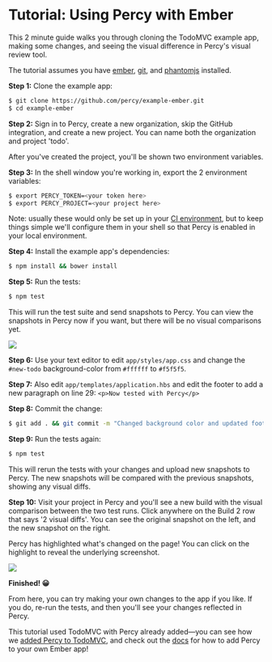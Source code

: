 # Tutorial: Using Percy with Ember

This 2 minute guide walks you through cloning the TodoMVC example app, making some changes, and seeing the visual difference in Percy's visual review tool.

The tutorial assumes you have [ember](https://guides.emberjs.com/v2.10.0/getting-started/), [git](https://git-scm.com/book/en/v2/Getting-Started-Installing-Git), and [phantomjs](http://phantomjs.org/download.html) installed.


**Step 1:** Clone the example app:

```bash
$ git clone https://github.com/percy/example-ember.git
$ cd example-ember
```

**Step 2:** Sign in to Percy, create a new organization, skip the GitHub integration, and create a new project.  You can name both the organization and project 'todo'.

After you've created the project, you'll be shown two environment variables.

**Step 3:** In the shell window you're working in, export the 2 environment variables:

```bash
$ export PERCY_TOKEN=<your token here>
$ export PERCY_PROJECT=<your project here>
```

Note: usually these would only be set up in your [CI environment](/docs), but to keep things simple we'll configure them in your shell so that Percy is enabled in your local environment.

**Step 4:** Install the example app's dependencies:

```bash
$ npm install && bower install
```

**Step 5:** Run the tests:

```bash
$ npm test
```

This will run the test suite and send snapshots to Percy. You can view the snapshots in Percy now if you want, but there will be no visual comparisons yet.

![](/images/docs/tutorial-without-diffs.jpg)

**Step 6:** Use your text editor to edit `app/styles/app.css` and change the `#new-todo` background-color from `#ffffff` to `#f5f5f5`.

**Step 7:** Also edit `app/templates/application.hbs` and edit the footer to add a new paragraph on line 29: `<p>Now tested with Percy</p>`

**Step 8:** Commit the change:

```bash
$ git add . && git commit -m "Changed background color and updated footer."
```

**Step 9:** Run the tests again:

```bash
$ npm test
```

This will rerun the tests with your changes and upload new snapshots to Percy.  The new snapshots will be compared with the previous snapshots, showing any visual diffs.

**Step 10:** Visit your project in Percy and you'll see a new build with the visual comparison between the two test runs.  Click anywhere on the Build 2 row that says '2 visual diffs'.  You can see the original snapshot on the left, and the new snapshot on the right.

Percy has highlighted what's changed on the page! You can click on the highlight to reveal the underlying screenshot.

![](/images/docs/tutorial-with-diffs.jpg)

**Finished! 😀**  

From here, you can try making your own changes to the app if you like.  If you do, re-run the tests, and then you'll see your changes reflected in Percy.

This tutorial used TodoMVC with Percy already added—you can see how we [added Percy to TodoMVC](https://github.com/percy/example-ember/compare/pre-percy...master), and check out the [docs](/docs/clients/javascript/ember) for how to add Percy to your own Ember app!
